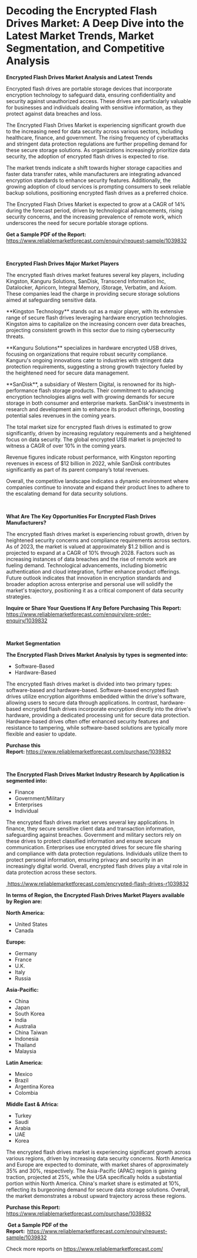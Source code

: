 <p><h1>Decoding the Encrypted Flash Drives Market: A Deep Dive into the Latest Market Trends, Market Segmentation, and Competitive Analysis</h1></p><p><strong>Encrypted Flash Drives Market Analysis and Latest Trends</strong></p>
<p><p>Encrypted flash drives are portable storage devices that incorporate encryption technology to safeguard data, ensuring confidentiality and security against unauthorized access. These drives are particularly valuable for businesses and individuals dealing with sensitive information, as they protect against data breaches and loss.</p><p>The Encrypted Flash Drives Market is experiencing significant growth due to the increasing need for data security across various sectors, including healthcare, finance, and government. The rising frequency of cyberattacks and stringent data protection regulations are further propelling demand for these secure storage solutions. As organizations increasingly prioritize data security, the adoption of encrypted flash drives is expected to rise.</p><p>The market trends indicate a shift towards higher storage capacities and faster data transfer rates, while manufacturers are integrating advanced encryption standards to enhance security features. Additionally, the growing adoption of cloud services is prompting consumers to seek reliable backup solutions, positioning encrypted flash drives as a preferred choice.</p><p>The Encrypted Flash Drives Market is expected to grow at a CAGR of 14% during the forecast period, driven by technological advancements, rising security concerns, and the increasing prevalence of remote work, which underscores the need for secure portable storage options.</p></p>
<p><strong>Get a Sample PDF of the Report:&nbsp;</strong> <a href="https://www.reliablemarketforecast.com/enquiry/request-sample/1039832?utm_campaign=2925&utm_medium=2&utm_source=Github&utm_content=ia&utm_term=06042025&utm_id=encrypted-flash-drives">https://www.reliablemarketforecast.com/enquiry/request-sample/1039832</a></p>
<p>&nbsp;</p>
<p><strong>Encrypted Flash Drives Major Market Players</strong></p>
<p><p>The encrypted flash drives market features several key players, including Kingston, Kanguru Solutions, SanDisk, Transcend Information Inc, Datalocker, Apricorn, Integral Memory, iStorage, Verbatim, and Axiom. These companies lead the charge in providing secure storage solutions aimed at safeguarding sensitive data.</p><p>**Kingston Technology** stands out as a major player, with its extensive range of secure flash drives leveraging hardware encryption technologies. Kingston aims to capitalize on the increasing concern over data breaches, projecting consistent growth in this sector due to rising cybersecurity threats.</p><p>**Kanguru Solutions** specializes in hardware encrypted USB drives, focusing on organizations that require robust security compliance. Kanguru's ongoing innovations cater to industries with stringent data protection requirements, suggesting a strong growth trajectory fueled by the heightened need for secure data management.</p><p>**SanDisk**, a subsidiary of Western Digital, is renowned for its high-performance flash storage products. Their commitment to advancing encryption technologies aligns well with growing demands for secure storage in both consumer and enterprise markets. SanDisk's investments in research and development aim to enhance its product offerings, boosting potential sales revenues in the coming years.</p><p>The total market size for encrypted flash drives is estimated to grow significantly, driven by increasing regulatory requirements and a heightened focus on data security. The global encrypted USB market is projected to witness a CAGR of over 10% in the coming years.</p><p>Revenue figures indicate robust performance, with Kingston reporting revenues in excess of $12 billion in 2022, while SanDisk contributes significantly as part of its parent company’s total revenues.</p><p>Overall, the competitive landscape indicates a dynamic environment where companies continue to innovate and expand their product lines to adhere to the escalating demand for data security solutions.</p></p>
<p>&nbsp;</p>
<p><strong>What Are The Key Opportunities For Encrypted Flash Drives Manufacturers?</strong></p>
<p><p>The encrypted flash drives market is experiencing robust growth, driven by heightened security concerns and compliance requirements across sectors. As of 2023, the market is valued at approximately $1.2 billion and is projected to expand at a CAGR of 10% through 2028. Factors such as increasing instances of data breaches and the rise of remote work are fueling demand. Technological advancements, including biometric authentication and cloud integration, further enhance product offerings. Future outlook indicates that innovation in encryption standards and broader adoption across enterprise and personal use will solidify the market's trajectory, positioning it as a critical component of data security strategies.</p></p>
<p><strong>Inquire or Share Your Questions If Any Before Purchasing This Report:</strong> <a href="https://www.reliablemarketforecast.com/enquiry/pre-order-enquiry/1039832?utm_campaign=2925&utm_medium=2&utm_source=Github&utm_content=ia&utm_term=06042025&utm_id=encrypted-flash-drives">https://www.reliablemarketforecast.com/enquiry/pre-order-enquiry/1039832</a></p>
<p>&nbsp;</p>
<p><strong>Market Segmentation</strong></p>
<p><strong>The Encrypted Flash Drives Market Analysis by types is segmented into:</strong></p>
<p><ul><li>Software-Based</li><li>Hardware-Based</li></ul></p>
<p><p>The encrypted flash drives market is divided into two primary types: software-based and hardware-based. Software-based encrypted flash drives utilize encryption algorithms embedded within the drive's software, allowing users to secure data through applications. In contrast, hardware-based encrypted flash drives incorporate encryption directly into the drive's hardware, providing a dedicated processing unit for secure data protection. Hardware-based drives often offer enhanced security features and resistance to tampering, while software-based solutions are typically more flexible and easier to update.</p></p>
<p><strong>Purchase this Report:&nbsp;</strong><a href="https://www.reliablemarketforecast.com/purchase/1039832?utm_campaign=2925&utm_medium=2&utm_source=Github&utm_content=ia&utm_term=06042025&utm_id=encrypted-flash-drives">https://www.reliablemarketforecast.com/purchase/1039832</a></p>
<p>&nbsp;</p>
<p><strong>The Encrypted Flash Drives Market Industry Research by Application is segmented into:</strong></p>
<p><ul><li>Finance</li><li>Government/Military</li><li>Enterprises</li><li>Individual</li></ul></p>
<p><p>The encrypted flash drives market serves several key applications. In finance, they secure sensitive client data and transaction information, safeguarding against breaches. Government and military sectors rely on these drives to protect classified information and ensure secure communication. Enterprises use encrypted drives for secure file sharing and compliance with data protection regulations. Individuals utilize them to protect personal information, ensuring privacy and security in an increasingly digital world. Overall, encrypted flash drives play a vital role in data protection across these sectors.</p></p>
<p><a href="https://www.reliablemarketforecast.com/encrypted-flash-drives-r1039832?utm_campaign=2925&utm_medium=2&utm_source=Github&utm_content=ia&utm_term=06042025&utm_id=encrypted-flash-drives">&nbsp;https://www.reliablemarketforecast.com/encrypted-flash-drives-r1039832</a></p>
<p><strong>In terms of Region, the Encrypted Flash Drives Market Players available by Region are:</strong></p>
<p>
    <p> <strong> North America: </strong>
        <ul>
            <li>United States</li>
            <li>Canada</li>
        </ul>
        </p> 
    <p> <strong> Europe: </strong>
        <ul>
            <li>Germany</li>
            <li>France</li>
            <li>U.K.</li>
            <li>Italy</li>
            <li>Russia</li>
        </ul>
        </p> 
    <p> <strong> Asia-Pacific: </strong>
        <ul>
            <li>China</li>
            <li>Japan</li>
            <li>South Korea</li>
            <li>India</li>
            <li>Australia</li>
            <li>China Taiwan</li>
            <li>Indonesia</li>
            <li>Thailand</li>
            <li>Malaysia</li>
        </ul>
        </p> 
    <p> <strong> Latin America: </strong>
        <ul>
            <li>Mexico</li>
            <li>Brazil</li>
            <li>Argentina Korea</li>
            <li>Colombia</li>
        </ul>
        </p> 
    <p> <strong> Middle East & Africa: </strong>
        <ul>
            <li>Turkey</li>
            <li>Saudi</li>
            <li>Arabia</li>
            <li>UAE</li>
            <li>Korea</li>
        </ul>
    </p>
    </p>
<p><p>The encrypted flash drives market is experiencing significant growth across various regions, driven by increasing data security concerns. North America and Europe are expected to dominate, with market shares of approximately 35% and 30%, respectively. The Asia-Pacific (APAC) region is gaining traction, projected at 25%, while the USA specifically holds a substantial portion within North America. China's market share is estimated at 10%, reflecting its burgeoning demand for secure data storage solutions. Overall, the market demonstrates a robust upward trajectory across these regions.</p></p>
<p><strong>Purchase this Report: </strong><a href="https://www.reliablemarketforecast.com/purchase/1039832?utm_campaign=2925&utm_medium=2&utm_source=Github&utm_content=ia&utm_term=06042025&utm_id=encrypted-flash-drives">https://www.reliablemarketforecast.com/purchase/1039832</a></p>
<p>&nbsp;<strong>Get a Sample PDF of the Report:&nbsp;&nbsp;</strong><a href="https://www.reliablemarketforecast.com/enquiry/request-sample/1039832?utm_campaign=2925&utm_medium=2&utm_source=Github&utm_content=ia&utm_term=06042025&utm_id=encrypted-flash-drives">https://www.reliablemarketforecast.com/enquiry/request-sample/1039832</a></p>
<p><strong></strong></p>
<p>Check more reports on <a href="https://www.reliablemarketforecast.com/?utm_campaign=2925&utm_medium=2&utm_source=Github&utm_content=ia&utm_term=06042025&utm_id=encrypted-flash-drives">https://www.reliablemarketforecast.com/</a></p>